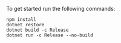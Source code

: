 ﻿To get started run the following commands:

```commandline
npm install
dotnet restore
dotnet build -c Release
dotnet run -c Release --no-build
```